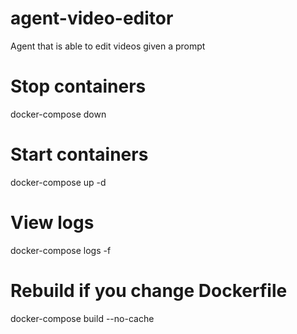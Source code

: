 # agent-video-editor
Agent that is able to edit videos given a prompt

# Stop containers
docker-compose down

# Start containers
docker-compose up -d

# View logs
docker-compose logs -f

# Rebuild if you change Dockerfile
docker-compose build --no-cache